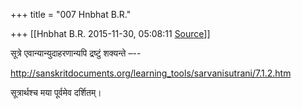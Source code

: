 +++
title = "007 Hnbhat B.R."

+++
[[Hnbhat B.R.	2015-11-30, 05:08:11 [Source](https://groups.google.com/g/samskrita/c/wZcl_B_KYKY)]]



सूत्रे एवान्यान्युदाहरणान्यपि द्रष्टुं शक्यन्ते –--

<http://sanskritdocuments.org/learning_tools/sarvanisutrani/7.1.2.htm>

सूत्रार्थश्च मया पूर्वमेव दर्शितम्।  

